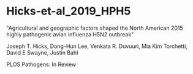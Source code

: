 # Hicks-et-al_2019_HPH5
"Agricultural and geographic factors shaped the North American 2015 highly pathogenic avian influenza H5N2 outbreak"

Joseph T. Hicks, Dong-Hun Lee, Venkata R. Duvuuri, Mia Kim Torchetti, David E Swayne, Justin Bahl

PLOS Pathogens: In Review
